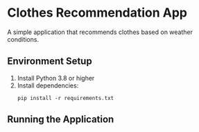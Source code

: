 # Clothes Recommendation App

A simple application that recommends clothes based on weather conditions.

## Environment Setup

1. Install Python 3.8 or higher
2. Install dependencies:
   ```
   pip install -r requirements.txt
   ```

## Running the Application 